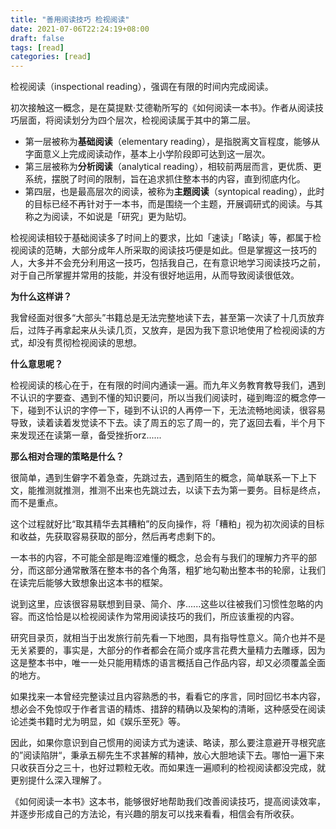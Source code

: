 ```yaml
---
title: "善用阅读技巧 检视阅读"
date: 2021-07-06T22:24:19+08:00
draft: false
tags: [read]
categories: [read]
---
```


检视阅读（inspectional reading），强调在有限的时间内完成阅读。

初次接触这一概念，是在莫提默·艾德勒所写的《如何阅读一本书》。作者从阅读技巧层面，将阅读划分为四个层次，检视阅读属于其中的第二层。

- 第一层被称为**基础阅读**（elementary reading），是指脱离文盲程度，能够从字面意义上完成阅读动作，基本上小学阶段即可达到这一层次。
- 第三层被称为**分析阅读**（analytical reading），相较前两层而言，更优质、更系统，摆脱了时间的限制，旨在追求抓住整本书的内容，直到彻底内化。
- 第四层，也是最高层次的阅读，被称为**主题阅读**（syntopical reading），此时的目标已经不再针对于一本书，而是围绕一个主题，开展调研式的阅读。与其称之为阅读，不如说是「研究」更为贴切。

检视阅读相较于基础阅读多了时间上的要求，比如「速读」「略读」等，都属于检视阅读的范畴，大部分成年人所采取的阅读技巧便是如此。但是掌握这一技巧的人，大多并不会充分利用这一技巧，包括我自己，在有意识地学习阅读技巧之前，对于自己所掌握并常用的技能，并没有很好地运用，从而导致阅读很低效。

**为什么这样讲？**

我曾经面对很多“大部头”书籍总是无法完整地读下去，甚至第一次读了十几页放弃后，过阵子再拿起来从头读几页，又放弃，是因为我下意识地使用了检视阅读的方式，却没有贯彻检视阅读的思想。

**什么意思呢？**

检视阅读的核心在于，在有限的时间内通读一遍。而九年义务教育教导我们，遇到不认识的字要查、遇到不懂的知识要问，所以当我们阅读时，碰到晦涩的概念停一下，碰到不认识的字停一下，碰到不认识的人再停一下，无法流畅地阅读，很容易导致，读着读着发觉读不下去。读了周五的忘了周一的，完了返回去看，半个月下来发现还在读第一章，备受挫折orz......

**那么相对合理的策略是什么？**

很简单，遇到生僻字不着急查，先跳过去，遇到陌生的概念，简单联系一下上下文，能推测就推测，推测不出来也先跳过去，以读下去为第一要务。目标是终点，而不是重点。

这个过程就好比“取其精华去其糟粕”的反向操作，将「糟粕」视为初次阅读的目标和收益，先获取容易获取的部分，然后再考虑剩下的。

一本书的内容，不可能全部是晦涩难懂的概念，总会有与我们的理解力齐平的部分，而这部分通常散落在整本书的各个角落，粗犷地勾勒出整本书的轮廓，让我们在读完后能够大致想象出这本书的框架。

说到这里，应该很容易联想到目录、简介、序......这些以往被我们习惯性忽略的内容。而这恰恰是以检视阅读作为常用阅读技巧的我们，所应该重视的内容。

研究目录页，就相当于出发旅行前先看一下地图，具有指导性意义。简介也并不是无关紧要的，事实是，大部分的作者都会在简介或序言花费大量精力去雕琢，因为这是整本书中，唯一一处只能用精炼的语言概括自己作品内容，却又必须覆盖全面的地方。

如果找来一本曾经完整读过且内容熟悉的书，看看它的序言，同时回忆书本内容，想必会不免惊叹于作者言语的精炼、措辞的精确以及架构的清晰，这种感受在阅读论述类书籍时尤为明显，如《娱乐至死》等。

因此，如果你意识到自己惯用的阅读方式为速读、略读，那么要注意避开寻根究底的”阅读陷阱“，秉承五柳先生不求甚解的精神，放心大胆地读下去。哪怕一遍下来只收获百分之三十，也好过颗粒无收。而如果连一遍顺利的检视阅读都没完成，就更别提什么深入理解了。

《如何阅读一本书》这本书，能够很好地帮助我们改善阅读技巧，提高阅读效率，并逐步形成自己的方法论，有兴趣的朋友可以找来看看，相信会有所收获。

